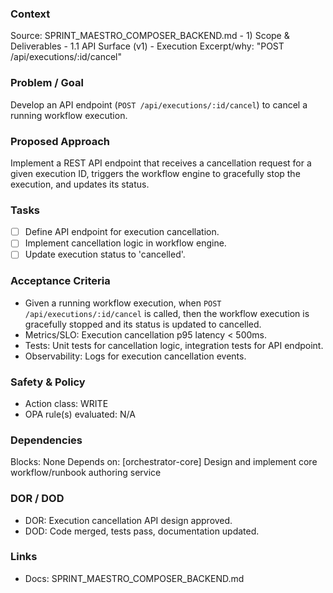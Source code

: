 ### Context
Source: SPRINT_MAESTRO_COMPOSER_BACKEND.md - 1) Scope & Deliverables - 1.1 API Surface (v1) - Execution
Excerpt/why: "POST /api/executions/:id/cancel"

### Problem / Goal
Develop an API endpoint (`POST /api/executions/:id/cancel`) to cancel a running workflow execution.

### Proposed Approach
Implement a REST API endpoint that receives a cancellation request for a given execution ID, triggers the workflow engine to gracefully stop the execution, and updates its status.

### Tasks
- [ ] Define API endpoint for execution cancellation.
- [ ] Implement cancellation logic in workflow engine.
- [ ] Update execution status to 'cancelled'.

### Acceptance Criteria
- Given a running workflow execution, when `POST /api/executions/:id/cancel` is called, then the workflow execution is gracefully stopped and its status is updated to cancelled.
- Metrics/SLO: Execution cancellation p95 latency < 500ms.
- Tests: Unit tests for cancellation logic, integration tests for API endpoint.
- Observability: Logs for execution cancellation events.

### Safety & Policy
- Action class: WRITE
- OPA rule(s) evaluated: N/A

### Dependencies
Blocks: None
Depends on: [orchestrator-core] Design and implement core workflow/runbook authoring service

### DOR / DOD
- DOR: Execution cancellation API design approved.
- DOD: Code merged, tests pass, documentation updated.

### Links
- Docs: SPRINT_MAESTRO_COMPOSER_BACKEND.md
